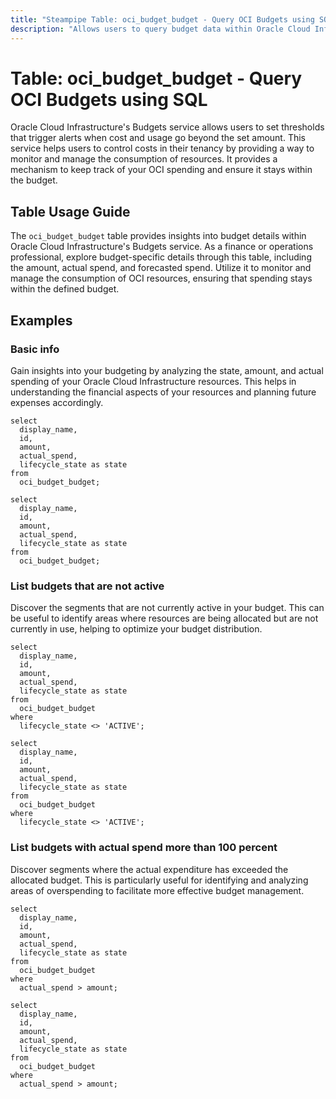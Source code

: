 ```yaml
---
title: "Steampipe Table: oci_budget_budget - Query OCI Budgets using SQL"
description: "Allows users to query budget data within Oracle Cloud Infrastructure (OCI)."
---
```


# Table: oci_budget_budget - Query OCI Budgets using SQL

Oracle Cloud Infrastructure's Budgets service allows users to set thresholds that trigger alerts when cost and usage go beyond the set amount. This service helps users to control costs in their tenancy by providing a way to monitor and manage the consumption of resources. It provides a mechanism to keep track of your OCI spending and ensure it stays within the budget.

## Table Usage Guide

The `oci_budget_budget` table provides insights into budget details within Oracle Cloud Infrastructure's Budgets service. As a finance or operations professional, explore budget-specific details through this table, including the amount, actual spend, and forecasted spend. Utilize it to monitor and manage the consumption of OCI resources, ensuring that spending stays within the defined budget.

## Examples

### Basic info
Gain insights into your budgeting by analyzing the state, amount, and actual spending of your Oracle Cloud Infrastructure resources. This helps in understanding the financial aspects of your resources and planning future expenses accordingly.

```sql+postgres
select
  display_name,
  id,
  amount,
  actual_spend,
  lifecycle_state as state
from
  oci_budget_budget;
```

```sql+sqlite
select
  display_name,
  id,
  amount,
  actual_spend,
  lifecycle_state as state
from
  oci_budget_budget;
```

### List budgets that are not active
Discover the segments that are not currently active in your budget. This can be useful to identify areas where resources are being allocated but are not currently in use, helping to optimize your budget distribution.

```sql+postgres
select
  display_name,
  id,
  amount,
  actual_spend,
  lifecycle_state as state
from
  oci_budget_budget
where
  lifecycle_state <> 'ACTIVE';
```

```sql+sqlite
select
  display_name,
  id,
  amount,
  actual_spend,
  lifecycle_state as state
from
  oci_budget_budget
where
  lifecycle_state <> 'ACTIVE';
```

### List budgets with actual spend more than 100 percent
Discover segments where the actual expenditure has exceeded the allocated budget. This is particularly useful for identifying and analyzing areas of overspending to facilitate more effective budget management.

```sql+postgres
select
  display_name,
  id,
  amount,
  actual_spend,
  lifecycle_state as state
from
  oci_budget_budget
where
  actual_spend > amount;
```

```sql+sqlite
select
  display_name,
  id,
  amount,
  actual_spend,
  lifecycle_state as state
from
  oci_budget_budget
where
  actual_spend > amount;
```